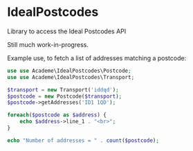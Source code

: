 # IdealPostcodes
Library to access the Ideal Postcodes API

Still much work-in-progress.

Example use, to fetch a list of addresses matching a postcode:

~~~php
use use Academe\IdealPostcodes\Postcode;
use use Academe\IdealPostcodes\Transport;

$transport = new Transport('iddqd');
$postcode = new Postcode($transport);
$postcode->getAddresses('ID1 1QD');

foreach($postcode as $address) {
    echo $address->line_1 . "<br>";
}

echo "Number of addresses = " . count($postcode);

~~~

